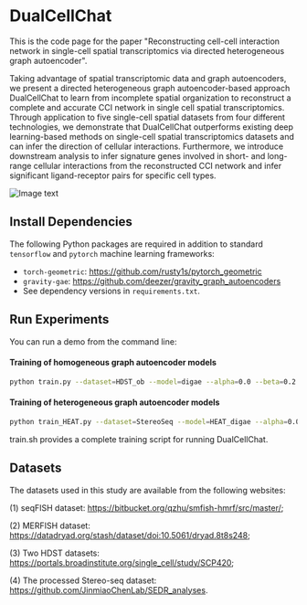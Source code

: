 # DualCellChat


This is the code page for the paper "Reconstructing cell-cell interaction network in single-cell spatial transcriptomics via directed heterogeneous graph autoencoder".

Taking advantage of spatial transcriptomic data and graph autoencoders, we present a directed heterogeneous graph autoencoder-based approach DualCellChat to learn from incomplete spatial organization to reconstruct a complete and accurate CCI network in single cell spatial transcriptomics. Through application to five single-cell spatial datasets from four different technologies, we demonstrate that DualCellChat outperforms existing deep learning-based methods on single-cell spatial transcriptomics datasets and can infer the direction of cellular interactions. Furthermore, we introduce downstream analysis to infer signature genes involved in short- and long-range cellular interactions from the reconstructed CCI network and infer significant ligand-receptor pairs for specific cell types.

![Image text](https://github.com/JinxianHu/DualCellChat/blob/main/figures/fig1.png)

## Install Dependencies
The following Python packages are required in addition to standard `tensorflow` and `pytorch` machine learning frameworks:
- `torch-geometric`: https://github.com/rusty1s/pytorch_geometric
- `gravity-gae`: https://github.com/deezer/gravity_graph_autoencoders
- See dependency versions in `requirements.txt`.

## Run Experiments
You can run a demo from the command line:

#### Training of homogeneous graph autoencoder models
```bash
python train.py --dataset=HDST_ob --model=digae --alpha=0.0 --beta=0.2 --epochs=40 --nb_run=5 --logfile=digae_HDST_ob_grid_search.json --learning_rate=0.005 --hidden=64 --dimension=32 --validate=True
```

#### Training of heterogeneous graph autoencoder models
```bash
python train_HEAT.py --dataset=StereoSeq --model=HEAT_digae --alpha=0.0 --beta=0.2 --epochs=40 --nb_run=5 --logfile=HEAT_digae_StereoSeq_grid_search.json --learning_rate=0.005 --hidden=64 --dimension=32 --validate=True
```

train.sh provides a complete training script for running DualCellChat.

## Datasets

The datasets used in this study are available from the following websites: 

(1) seqFISH dataset: https://bitbucket.org/qzhu/smfish-hmrf/src/master/; 

(2) MERFISH dataset: https://datadryad.org/stash/dataset/doi:10.5061/dryad.8t8s248;

(3) Two HDST datasets: https://portals.broadinstitute.org/single_cell/study/SCP420;

(4) The processed Stereo-seq dataset: https://github.com/JinmiaoChenLab/SEDR_analyses. 